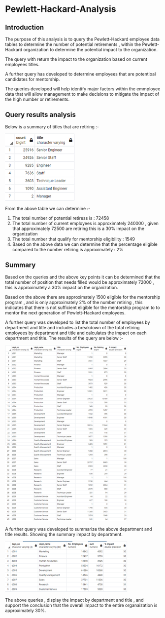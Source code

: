 # Pewlett-Hackard-Analysis

## Introduction

The purpose of this analysis is to query the Pewlett-Hackard employee data tables to determine the number of potential retirements , within the Pewlett-Hackard organization to determine the potential impact to the organization.

The query with return the impact to the organization based on current employees titles.

A further query has developed to determine employees that are potentioal candidates for mentorship.

The queries developed will help identify major factors within the emmployee data that will allow management to make decisions to mitigate the impact of the high number or retirements. 

## Query results analysis

Below is a summary of titles that are retiring :- 

![Summary retiring](Analysis%20Project%20Folder/Pewlett-Hackard-Analysis%20Folder/Resources/Summary_retiring.PNG)

From the above table we can determine :- 

1) The total number of potential retiress is : 72458
2) The total number of current employees is approximately 240000 , given that approximately 72500 are retiring this is a 30% impact on the organization
3) The total number that qualify for mentorship eligibility : 1549
4) Based on the above data we can determine that the percentage eligible compared to the number retiring is approximately : 2%

## Summary

Based on the queries and the above key points it can be determined that the total number of position that needs filled would be approximately 72000 , this is approximately a 30% impact on the organization.

Based on the above there are approximately 1500 eligible for the mentorship program , and is only approximately 2% of the number retiring , this indicates that there is not sufficient eligible for the mentorship program to to mentor the next generation of Pewlett-Hackard employees.

A further query was developed to list the total number of employees by department and title and includes a breakdown of the total retiring employees by department and title and calculates the impact on each department and title. The results of the query are below :- 

![Summary retiring](Analysis%20Project%20Folder/Pewlett-Hackard-Analysis%20Folder/Resources/Dep_summary_title.png)

A further query was developed to summarize the above department and title results. Showing the summary impact by department.

![Summary retiring](Analysis%20Project%20Folder/Pewlett-Hackard-Analysis%20Folder/Resources/Dept_rep_summary.png)

The above queries , display the impact by department and title , and support the conclusion that the overall impact to the entire organaization is approximately 30%.
 
